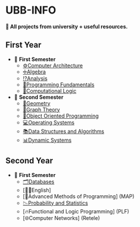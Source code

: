 # UBB-INFO
**🏡 All projects from university + useful resources.**
## First Year
* 📂 **First Semester**
  * [⚙️Computer Architecture](ASC)
  * [➗Algebra](Algebrica)
  * [⁉️Analysis](Bermude)
  * [🔰Programming Fundamentals](FP)
  * [🗿Computational Logic](LC)
* 📂 **Second Semester**
  * [📐Geometry](Jeometrie)
  * [🍇Graph Theory](Grafuri)
  * [🌅Object Oriented Programming](OOP)
  * [💻Operating Systems](SO)
  * [📚Data Structures and Algorithms](SDA)
  * [📊Dynamic Systems](SD)
## Second Year
* 📂 **First Semester**
   * [🗂️Databases](DB)
   * [💂‍♂️English]
   * [🎨Advanced Methods of Programming] (MAP)
   * [📉Probability and Statistics](PS)
   * [🔥Functional and Logic Programming] (PLF)
   * [🌐Computer Networks] (Retele)
